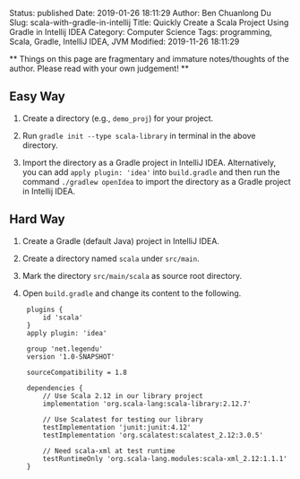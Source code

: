 Status: published
Date: 2019-01-26 18:11:29
Author: Ben Chuanlong Du
Slug: scala-with-gradle-in-intellij
Title: Quickly Create a Scala Project Using Gradle in Intellij IDEA
Category: Computer Science
Tags: programming, Scala, Gradle, IntelliJ IDEA, JVM
Modified: 2019-11-26 18:11:29

**
Things on this page are
fragmentary and immature notes/thoughts of the author.
Please read with your own judgement!
**

## Easy Way

1. Create a directory (e.g., `demo_proj`) for your project.

2. Run `gradle init --type scala-library` in terminal in the above directory.

3. Import the directory as a Gradle project in IntelliJ IDEA.
    Alternatively,
    you can add `apply plugin: 'idea'` into `build.gradle`
    and then run the command `./gradlew openIdea` to import the directory as a Gradle project in Intellij IDEA.

## Hard Way

1. Create a Gradle (default Java) project in IntelliJ IDEA. 

2. Create a directory named `scala` under `src/main`.

3. Mark the directory `src/main/scala` as source root directory.

4. Open `build.gradle` and change its content to the following.

        plugins {
            id 'scala'
        }
        apply plugin: 'idea'

        group 'net.legendu'
        version '1.0-SNAPSHOT'

        sourceCompatibility = 1.8

        dependencies {
            // Use Scala 2.12 in our library project
            implementation 'org.scala-lang:scala-library:2.12.7'

            // Use Scalatest for testing our library
            testImplementation 'junit:junit:4.12'
            testImplementation 'org.scalatest:scalatest_2.12:3.0.5'

            // Need scala-xml at test runtime
            testRuntimeOnly 'org.scala-lang.modules:scala-xml_2.12:1.1.1'
        }

